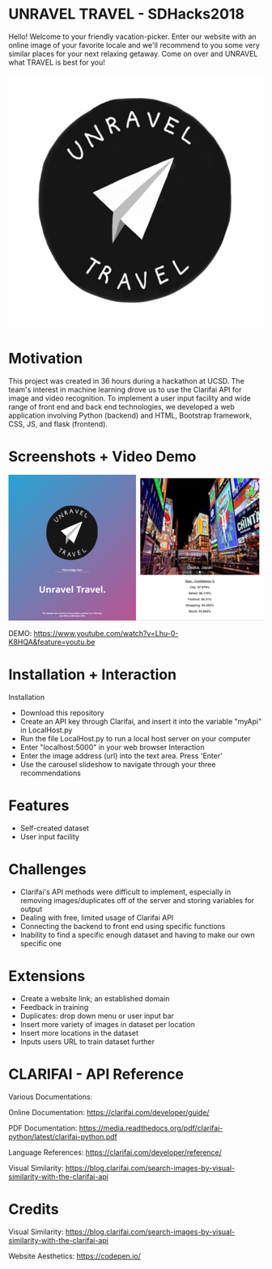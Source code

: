 # UNRAVEL TRAVEL - SDHacks2018

Hello!
Welcome to your friendly vacation-picker. Enter our website with an online image of your favorite locale and we'll recommend to you some very similar places for your next relaxing getaway. Come on over and UNRAVEL what TRAVEL is best for you!

![logo](UTlogo.png)

# Motivation
This project was created in 36 hours during a hackathon at UCSD. The team's interest in machine learning drove us to use the Clarifai API for image and video recognition. To implement a user input facility and wide range of front end and back end technologies, we developed a web application involving Python (backend) and  HTML, Bootstrap framework, CSS, JS, and flask (frontend).

# Screenshots + Video Demo
![Desktop](Desktop.png)

DEMO:
https://www.youtube.com/watch?v=Lhu-0-K8HQA&feature=youtu.be

# Installation + Interaction
Installation
- Download this repository
- Create an API key through Clarifai, and insert it into the variable "myApi" in LocalHost.py
- Run the file LocalHost.py to run a local host server on your computer
- Enter "localhost:5000" in your web browser
Interaction
- Enter the image address (url) into the text area. Press 'Enter'
- Use the carousel slideshow to navigate through your three recommendations

# Features 
- Self-created dataset
- User input facility

# Challenges
- Clarifai's API methods were difficult to implement, especially in removing images/duplicates off of the server and storing variables for output
- Dealing with free, limited usage of Clarifai API
- Connecting the backend to front end using specific functions
- Inability to find a specific enough dataset and having to make our own specific one

# Extensions
- Create a website link; an established domain
- Feedback in training
- Duplicates: drop down menu or user input bar
- Insert more variety of images in dataset per location
- Insert more locations in the dataset
- Inputs users URL to train dataset further

# CLARIFAI - API Reference
Various Documentations:

Online Documentation:
https://clarifai.com/developer/guide/

PDF Documentation:
https://media.readthedocs.org/pdf/clarifai-python/latest/clarifai-python.pdf

Language References:
https://clarifai.com/developer/reference/

Visual Similarity:
https://blog.clarifai.com/search-images-by-visual-similarity-with-the-clarifai-api

# Credits
Visual Similarity:
https://blog.clarifai.com/search-images-by-visual-similarity-with-the-clarifai-api

Website Aesthetics:
https://codepen.io/
